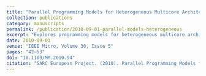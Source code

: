 ```yaml
---
title: "Parallel Programming Models for Heterogeneous Multicore Architectures"
collection: publications
category: manuscripts
permalink: /publication/2010-09-01-parallel-models-heterogeneous
excerpt: "Explores programming models for heterogeneous multicore architectures, focusing on concurrency, hardware/software interfaces, and multiprocessor system environments, as part of the SARC European Project."
date: 2010-09-01
venue: "IEEE Micro, Volume 30, Issue 5"
pages: "42–53"
doi: "10.1109/MM.2010.94"
citation: "SARC European Project. (2010). Parallel Programming Models for Heterogeneous Multicore Architectures. *IEEE Micro*, 30(5), 42–53. https://doi.org/10.1109/MM.2010.94"
---
```

